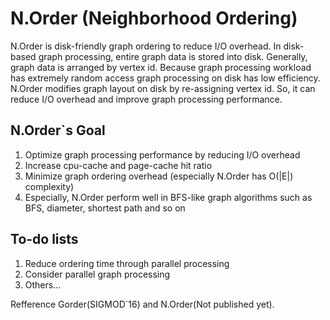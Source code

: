 # N.Order (Neighborhood Ordering)

N.Order is disk-friendly graph ordering to reduce I/O overhead. In disk-based graph processing, entire graph data is stored into disk. Generally, graph data is arranged by vertex id. Because graph processing workload has extremely random access graph processing on disk has low efficiency. N.Order modifies graph layout on disk by re-assigning vertex id. So, it can reduce I/O overhead and improve graph processing performance.

## N.Order`s Goal

1. Optimize graph processing performance by reducing I/O overhead
2. Increase cpu-cache and page-cache hit ratio
3. Minimize graph ordering overhead (especially N.Order has O(|E|) complexity)
4. Especially, N.Order perform well in BFS-like graph algorithms such as BFS, diameter, shortest path and so on

## To-do lists

1. Reduce ordering time through parallel processing
2. Consider parallel graph processing
3. Others...

Refference Gorder(SIGMOD`16) and N.Order(Not published yet).
